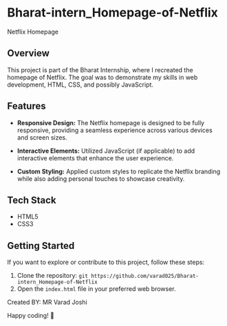 # Bharat-intern_Homepage-of-Netflix

Netflix Homepage

## Overview

This project is part of the Bharat Internship, where I recreated the homepage of Netflix. The goal was to demonstrate my skills in web development, HTML, CSS, and possibly JavaScript.

## Features

- **Responsive Design:** The Netflix homepage is designed to be fully responsive, providing a seamless experience across various devices and screen sizes.

- **Interactive Elements:** Utilized JavaScript (if applicable) to add interactive elements that enhance the user experience.

- **Custom Styling:** Applied custom styles to replicate the Netflix branding while also adding personal touches to showcase creativity.

## Tech Stack

- HTML5
- CSS3


## Getting Started

If you want to explore or contribute to this project, follow these steps:

1. Clone the repository: `git https://github.com/varad025/Bharat-intern_Homepage-of-Netflix`
2. Open the `index.html` file in your preferred web browser.

 Created BY: MR Varad Joshi

Happy coding! 🚀
